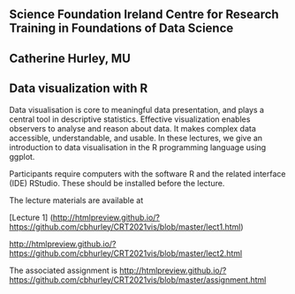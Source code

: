
## Science Foundation Ireland Centre for Research Training in Foundations of Data Science 

## Catherine Hurley, MU

## Data visualization with R

Data visualisation is core to meaningful data presentation, and plays a central tool in descriptive statistics. Effective visualization enables observers to analyse and reason about data. It makes complex data accessible, understandable, and usable. In these lectures, we give an introduction to data visualisation in the R programming language using ggplot.

Participants require computers with the software R and the related interface (IDE) RStudio. These should be installed before the lecture.

The lecture materials are available at 

[Lecture 1] (http://htmlpreview.github.io/?https://github.com/cbhurley/CRT2021vis/blob/master/lect1.html)



<http://htmlpreview.github.io/?https://github.com/cbhurley/CRT2021vis/blob/master/lect2.html>

The associated assignment is <http://htmlpreview.github.io/?https://github.com/cbhurley/CRT2021vis/blob/master/assignment.html>
